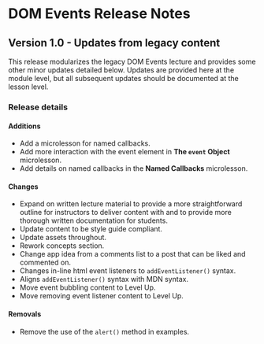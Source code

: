 <h1>
  <span class="headline">DOM Events</span>
  <span class="subhead">Release Notes</span>
</h1>

## Version 1.0 - Updates from legacy content

This release modularizes the legacy DOM Events lecture and provides some other minor updates detailed below. Updates are provided here at the module level, but all subsequent updates should be documented at the lesson level.

### Release details

#### Additions

- Add a microlesson for named callbacks.
- Add more interaction with the event element in **The `event` Object** microlesson.
- Add details on named callbacks in the **Named Callbacks** microlesson.

#### Changes

- Expand on written lecture material to provide a more straightforward outline for instructors to deliver content with and to provide more thorough written documentation for students.
- Update content to be style guide compliant.
- Update assets throughout.
- Rework concepts section.
- Change app idea from a comments list to a post that can be liked and commented on.
- Changes in-line html event listeners to `addEventListener()` syntax.
- Aligns `addEventListener()` syntax with MDN syntax.
- Move event bubbling content to Level Up.
- Move removing event listener content to Level Up.

#### Removals

- Remove the use of the `alert()` method in examples.
